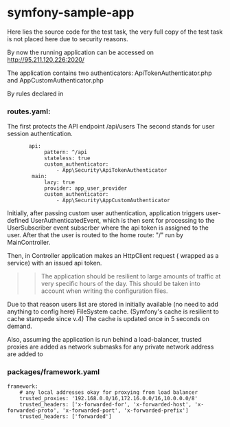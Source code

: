 # symfony-sample-app

Here lies the source code for the test task, the very full copy of the test task is not placed here due to security reasons.

By now the running application can be accessed on http://95.211.120.226:2020/

The application contains two authenticators: ApiTokenAuthenticator.php and  AppCustomAuthenticator.php


By rules declared in 

### routes.yaml:

The first protects the API endpoint /api/users
The second stands for user session authentication.


```
       api:
            pattern: ^/api
            stateless: true 
            custom_authenticator:
                - App\Security\ApiTokenAuthenticator
        main:
            lazy: true
            provider: app_user_provider
            custom_authenticator:
                - App\Security\AppCustomAuthenticator
```

Initially, after passing custom user authentication, application triggers user-defined UserAuthenticatedEvent, which is then sent for processing to the UserSubscriber event subscrber where the api token is assigned to the user.
After that the user is routed to the home route: "/" run by MainController.

Then, in Controller application makes an HttpClient request ( wrapped as a service) with an issued api token.

>> The application should be resilient to large amounts of traffic at very specific hours of the day. This should be taken into account when writing the configuration files.

Due to that reason users list are stored in initially available (no need to add anything to config here) FileSystem cache. (Symfony's cache is resilient to cache stampede since v.4)
The cache is updated once in 5 seconds on demand.

Also, assuming the application is run behind a load-balancer, trusted proxies are added as network submasks for any private network address are added to 

### packages/framework.yaml 

```
framework:
    # any local addresses okay for proxying from load balancer
    trusted_proxies: '192.168.0.0/16,172.16.0.0/16,10.0.0.0/8'
    trusted_headers: ['x-forwarded-for', 'x-forwarded-host', 'x-forwarded-proto', 'x-forwarded-port', 'x-forwarded-prefix']
    trusted_headers: ['forwarded']
```
 



